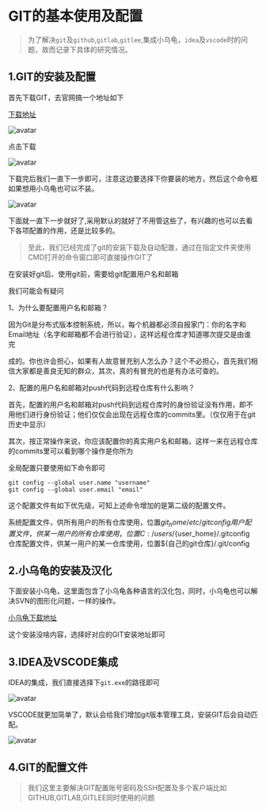 # GIT的基本使用及配置

> 为了解决`git`及`github`,`gitlab`,`gitlee`,集成小乌龟，`idea`及`vscode`时的问题，故而记录下具体的研究情况。

## 1.GIT的安装及配置

首先下载GIT，去官网搞一个地址如下

[下载地址](https://git-scm.com/)

![avatar](https://picture.zhanghong110.top/docsify/16524080655241.png)

点击下载

![avatar](https://picture.zhanghong110.top/docsify/16524083881135.png)



下载完后我们一直下一步即可，注意这边要选择下你要装的地方，然后这个命令框如果想用小乌龟也可以不装。

![avatar](https://picture.zhanghong110.top/docsify/16524088118785.png)

下面就一直下一步就好了,采用默认的就好了不用管这些了，有兴趣的也可以去看下各项配置的作用，还是比较多的。

> 至此，我们已经完成了git的安装下载及自动配置，通过在指定文件夹使用CMD打开的命令窗口即可直接操作GIT了

在安装好git后、使用git前，需要给git配置用户名和邮箱

我们可能会有疑问

1、为什么要配置用户名和邮箱？

因为Git是分布式版本控制系统，所以，每个机器都必须自报家门：你的名字和Email地址（名字和邮箱都不会进行验证），这样远程仓库才知道哪次提交是由谁完

成的。你也许会担心，如果有人故意冒充别人怎么办？这个不必担心，首先我们相信大家都是善良无知的群众，其次，真的有冒充的也是有办法可查的。

2、配置的用户名和邮箱对push代码到远程仓库有什么影响？

首先，配置的用户名和邮箱对push代码到远程仓库时的身份验证没有作用，即不用他们进行身份验证；他们仅仅会出现在远程仓库的commits里。（仅仅用于在git历史中显示）

其次，按正常操作来说，你应该配置你的真实用户名和邮箱，这样一来在远程仓库的commits里可以看到哪个操作是你所为

全局配置只要使用如下命令即可


```
git config --global user.name "username"  
git config --global user.email "email"
```

这个配置文件有如下优先级，可知上述命令增加的是第二级的配置文件。

系统配置文件，供所有用户的所有仓库使用，位置${git_home}/etc/gitconfig
用户配置文件，供某一用户的所有仓库使用，位置C:/users/${user_home}/.gitconfig
仓库配置文件，供某一用户的某一仓库使用，位置${自己的git仓库}/.git/config

## 2.小乌龟的安装及汉化

下面安装小乌龟，这里面包含了小乌龟各种语言的汉化包，同时，小乌龟也可以解决SVN的图形化问题，一样的操作。

[小乌龟下载地址](https://tortoisegit.org/download/)

这个安装没啥内容，选择好对应的GIT安装地址即可

## 3.IDEA及VSCODE集成

IDEA的集成，我们直接选择下`git.exe`的路径即可

![avatar](https://picture.zhanghong110.top/docsify/16524116171735.png)

VSCODE就更加简单了，默认会给我们增加git版本管理工具，安装GIT后会自动匹配。

![avatar](https://picture.zhanghong110.top/docsify/16524313747761.png)



## 4.GIT的配置文件

> 我们这里主要解决GIT配置账号密码及SSH配置及多个客户端比如GITHUB,GITLAB,GITLEE同时使用的问题


